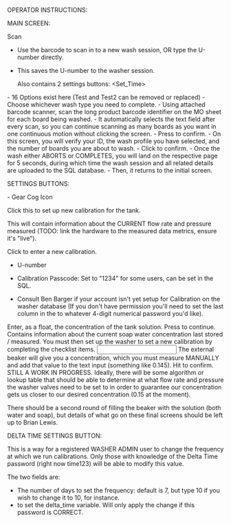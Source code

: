 OPERATOR INSTRUCTIONS:

MAIN SCREEN:

Scan <Barcode>
- Use the barcode to scan in to a new wash session, OR type the U-number directly.
- This saves the U-number to the washer session.

    Also contains 2 settings buttons:
    <Calibration>
    <Set_Time>



<Choose Washer Profile>
- 16 Options exist here (Test and Test2 can be removed or replaced)
- Choose whichever wash type you need to complete.

<Scan Board Data>
- Using attached barcode scanner, scan the long product barcode identifier on the MO sheet for each board being washed.
- It automatically selects the text field after every scan, so you can continue scanning as many boards as you want in one continuous motion without clicking the screen.
- Press <Next> to confirm.


<Confirmation Screen>
- On this screen, you will verify your ID, the wash profile you have selected, and the number of boards you are about to wash.
- Click <Wash!> to confirm.


<Complete or Abort Screen>
- Once the wash either ABORTS or COMPLETES, you will land on the respective page for 5 seconds, during which time the wash session and all related details are uploaded to the SQL database.
- Then, it returns to the initial <Scan Barcode> screen.







SETTINGS BUTTONS:

<CALIBRATION> - Gear Cog Icon

Click this to set up new calibration for the tank.

This will contain information about the CURRENT flow rate and pressure measured (TODO: link the hardware to the measured data metrics, ensure it's "live").

Click <New Calibration> to enter a new calibration.
- U-number
- Calibration Passcode: Set to "1234" for some users, can be set in the SQL.

- Consult Ben Barger if your account isn't yet setup for Calibration on the washer database (If you don't have permission you'll need to set the last column in the to whatever 4-digit numerical password you'd like).


<Enter Tank Solution Concentration>
Enter, as a float, the concentration of the tank solution.  Press <ENTER> to continue.


<Add New Calibration Screen>
Contains information about the current soap water concentration last stored / measured.
You must then set up the washer to set a new calibration by completing the checklist items.

<Input Beaker Concentration>
The external beaker will give you a concentration, which you must measure MANUALLY and add that value to the text input (something like 0.145). Hit <GO> to confirm.

<Measured Concentration Page>
STILL A WORK IN PROGRESS. Ideally, there will be some algorithm or lookup table that should be able to determine at what flow rate and pressure the washer valves need to be set to in order to guarantee our concentration gets us closer to our desired concentration (0.15 at the moment).

There should be a second round of filling the beaker with the solution (both water and soap), but details of what go on these final screens should be left up to Brian Lewis.





DELTA TIME SETTINGS BUTTON:

This is a way for a registered WASHER ADMIN user to change the frequency at which we run calibrations.  Only those with knowledge of the Delta Time password (right now time123) will be able to modify this value.

The two fields are:
- <Delta>The number of days to set the frequency: default is 7, but type 10 if you wish to change it to 10, for instance.
- <Password> to set the delta_time variable. Will only apply the change if this password is CORRECT.